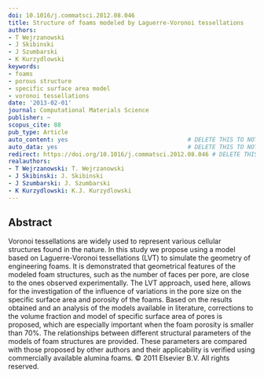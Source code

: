 ```yaml
---
doi: 10.1016/j.commatsci.2012.08.046
title: Structure of foams modeled by Laguerre-Voronoi tessellations
authors:
- T Wejrzanowski
- J Skibinski
- J Szumbarski
- K Kurzydlowski
keywords:
- foams
- porous structure
- specific surface area model
- voronoi tessellations
date: '2013-02-01'
journal: Computational Materials Science
publisher: ~
scopus_cite: 88
pub_type: Article
auto_content: yes                                  # DELETE THIS TO NOT AUTO GENERATE CONTENT
auto_data: yes                                     # DELETE THIS TO NOT AUTO GENERATE METADATA
redirect: https://doi.org/10.1016/j.commatsci.2012.08.046 # DELETE THIS TO NOT REDIRECT
realauthors:
- T Wejrzanowski: T. Wejrzanowski
- J Skibinski: J. Skibinski
- J Szumbarski: J. Szumbarski
- K Kurzydlowski: K.J. Kurzydlowski
---
```



## Abstract
Voronoi tessellations are widely used to represent various cellular structures found in the nature. In this study we propose using a model based on Laguerre-Voronoi tessellations (LVT) to simulate the geometry of engineering foams. It is demonstrated that geometrical features of the modeled foam structures, such as the number of faces per pore, are close to the ones observed experimentally. The LVT approach, used here, allows for the investigation of the influence of variations in the pore size on the specific surface area and porosity of the foams. Based on the results obtained and an analysis of the models available in literature, corrections to the volume fraction and model of specific surface area of pores is proposed, which are especially important when the foam porosity is smaller than 70%. The relationships between different structural parameters of the models of foam structures are provided. These parameters are compared with those proposed by other authors and their applicability is verified using commercially available alumina foams. © 2011 Elsevier B.V. All rights reserved.
